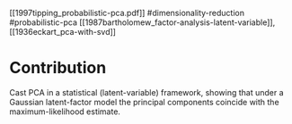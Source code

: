 [[1997tipping_probabilistic-pca.pdf]]
#dimensionality-reduction #probabilistic-pca
[[1987bartholomew_factor-analysis-latent-variable]], [[1936eckart_pca-with-svd]]

# Contribution 

   Cast PCA in a statistical (latent-variable) framework, showing that under a Gaussian latent-factor model the principal components coincide with the maximum-likelihood estimate.
